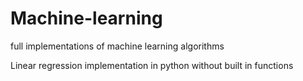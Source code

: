 # Machine-learning
full implementations of machine learning algorithms

Linear regression implementation in python without built in functions
